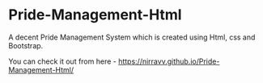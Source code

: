 # Pride-Management-Html
A decent Pride Management System which is created using Html, css and Bootstrap.

You can check it out from here - https://nirravv.github.io/Pride-Management-Html/
